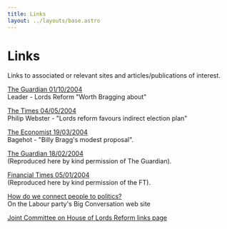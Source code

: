 ```yaml
---
title: Links
layout: ../layouts/base.astro
---
```

# Links

Links to associated or relevant sites and articles/publications of interest.


[The Guardian 01/10/2004](http://www.guardian.co.uk/leaders/story/0,3604,1316894,00.html)\
Leader - Lords Reform "Worth Bragging about"

[The Times 04/05/2004](http://www.timesonline.co.uk/article/0,,2-1097560,00.html)\
Philip Webster - "Lords reform favours indirect election plan"

[The Economist 19/03/2004](http://www.economist.com/printedition/displayStory.cfm?Story_ID=2502404)\
Bagehot - "Billy Bragg's modest proposal".

[The Guardian 18/02/2004](http://localhost:8000/links_guard1.html)\
(Reproduced here by kind permission of The Guardian).

[Financial Times 05/01/2004](http://localhost:8000/links_ft1.html)\
(Reproduced here by kind permission of the FT).

[How do we connect people to politics?](http://www.bigconversation.org.uk/index.php?id=705)\
On the Labour party's Big Conversation web site

[Joint Committee on House of Lords Reform links page](http://www.parliament.uk/parliamentary_committees/joint_committee_on_house_of_lords_reform/joint_committee_on_house_of_lords_reform_related_links.cfm)
